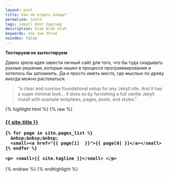 ```yaml
---
layout: post
title: Как не отдать концы?
permalink: test5
tags: jekyll блог партнер
description: blah blah blah
keywords: one two three
noindex: false
---
```


**Тестируем не вытестируем**

Давно зрела идея завести личный сайт для того, что бы туда скидывать разные решения, которые нашел в процессе программирования и хотелось бы запомнить. Да и просто иметь место, где мыслью по древу иногда можно растекаться.

> "a clear and concise foundational setup for any Jekyll site. And it has a super minimal look... It does so by furnishing a full vanilla Jekyll install with example templates, pages, posts, and styles."

{% highlight html %}
{% raw %}
<h3 class="masthead-title">
    <a href="/" title="Home">{{ site.title }}</a>

    {% for page in site.pages_list %}
      &nbsp;&nbsp;&nbsp;
      <small><a href="{{ page[1]  }}">{{ page[0] }}</a></small>
    {% endfor %}

    <p> <small>{{ site.tagline }}</small> </p>
</h3>
{% endraw %}
{% endhighlight %}